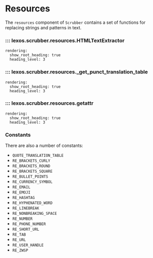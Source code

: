 # Resources

The `resources` component of `Scrubber` contains a set of functions for replacing strings and patterns in text.

### ::: lexos.scrubber.resources.HTMLTextExtractor
    rendering:
      show_root_heading: true
      heading_level: 3

### ::: lexos.scrubber.resources._get_punct_translation_table
    rendering:
      show_root_heading: true
      heading_level: 3

### ::: lexos.scrubber.resources.__getattr__
    rendering:
      show_root_heading: true
      heading_level: 3

### Constants

There are also a number of constants:

- `QUOTE_TRANSLATION_TABLE`
- `RE_BRACKETS_CURLY`
- `RE_BRACKETS_ROUND`
- `RE_BRACKETS_SQUARE`
- `RE_BULLET_POINTS`
- `RE_CURRENCY_SYMBOL`
- `RE_EMAIL`
- `RE_EMOJI`
- `RE_HASHTAG`
- `RE_HYPHENATED_WORD`
- `RE_LINEBREAK`
- `RE_NONBREAKING_SPACE`
- `RE_NUMBER`
- `RE_PHONE_NUMBER`
- `RE_SHORT_URL`
- `RE_TAB`
- `RE_URL`
- `RE_USER_HANDLE`
- `RE_ZWSP`
